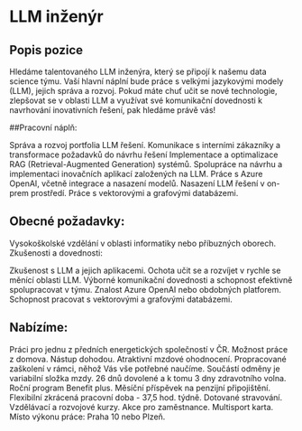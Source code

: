 
# LLM inženýr

## Popis pozice

Hledáme talentovaného LLM inženýra, který se připojí k našemu data science týmu. Vaší hlavní náplní bude práce s velkými jazykovými modely (LLM), jejich správa a rozvoj. Pokud máte chuť učit se nové technologie, zlepšovat se v oblasti LLM a využívat své komunikační dovednosti k navrhování inovativních řešení, pak hledáme právě vás!

##Pracovní náplň:

Správa a rozvoj portfolia LLM řešení.
Komunikace s interními zákazníky a transformace požadavků do návrhu řešení
Implementace a optimalizace RAG (Retrieval-Augmented Generation) systémů.
Spolupráce na návrhu a implementaci inovačních aplikací založených na LLM.
Práce s Azure OpenAI, včetně integrace a nasazení modelů.
Nasazení LLM řešení v on-prem prostředí.
Práce s vektorovými a grafovými databázemi.

## Obecné požadavky:

Vysokoškolské vzdělání v oblasti informatiky nebo příbuzných oborech.
Zkušenosti a dovednosti:

Zkušenost s LLM a jejich aplikacemi.
Ochota učit se a rozvíjet v rychle se měnící oblasti LLM.
Výborné komunikační dovednosti a schopnost efektivně spolupracovat v týmu.
Znalost Azure OpenAI nebo obdobných platforem.
Schopnost pracovat s vektorovými a grafovými databázemi.

## Nabízíme:

Práci pro jednu z předních energetických společností v ČR.
Možnost práce z domova.
Nástup dohodou.
Atraktivní mzdové ohodnocení.
Propracované zaškolení v rámci, něhož Vás vše potřebné naučíme.
Součástí odměny je variabilní složka mzdy.
26 dnů dovolené a k tomu 3 dny zdravotního volna.
Roční program Benefit plus.
Měsíční příspěvek na penzijní připojištění.
Flexibilní zkrácená pracovní doba - 37,5 hod. týdně.
Dotované stravování.
Vzdělávací a rozvojové kurzy.
Akce pro zaměstnance.
Multisport karta.
Místo výkonu práce: Praha 10 nebo Plzeň.